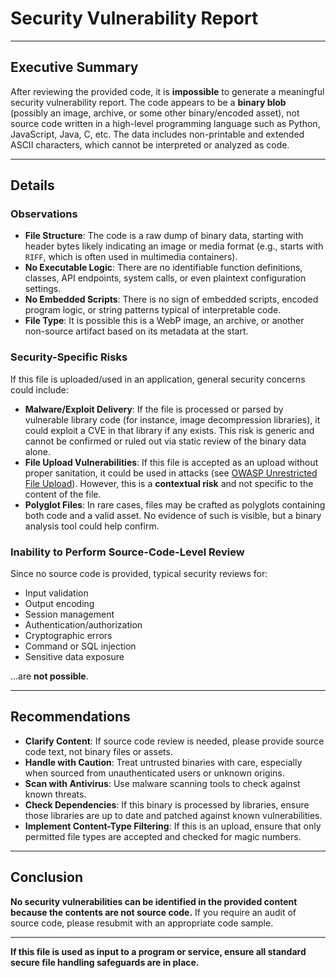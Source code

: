 # Security Vulnerability Report

---

## Executive Summary

After reviewing the provided code, it is **impossible** to generate a meaningful security vulnerability report. The code appears to be a **binary blob** (possibly an image, archive, or some other binary/encoded asset), not source code written in a high-level programming language such as Python, JavaScript, Java, C, etc. The data includes non-printable and extended ASCII characters, which cannot be interpreted or analyzed as code.

---

## Details

### Observations

- **File Structure**: The code is a raw dump of binary data, starting with header bytes likely indicating an image or media format (e.g., starts with `RIFF`, which is often used in multimedia containers).
- **No Executable Logic**: There are no identifiable function definitions, classes, API endpoints, system calls, or even plaintext configuration settings.
- **No Embedded Scripts**: There is no sign of embedded scripts, encoded program logic, or string patterns typical of interpretable code.
- **File Type**: It is possible this is a WebP image, an archive, or another non-source artifact based on its metadata at the start.

### Security-Specific Risks

If this file is uploaded/used in an application, general security concerns could include:

- **Malware/Exploit Delivery**: If the file is processed or parsed by vulnerable library code (for instance, image decompression libraries), it could exploit a CVE in that library if any exists. This risk is generic and cannot be confirmed or ruled out via static review of the binary data alone.
- **File Upload Vulnerabilities**: If this file is accepted as an upload without proper sanitation, it could be used in attacks (see [OWASP Unrestricted File Upload](https://owasp.org/www-community/vulnerabilities/Unrestricted_File_Upload)). However, this is a **contextual risk** and not specific to the content of the file.
- **Polyglot Files**: In rare cases, files may be crafted as polyglots containing both code and a valid asset. No evidence of such is visible, but a binary analysis tool could help confirm.

### Inability to Perform Source-Code-Level Review

Since no source code is provided, typical security reviews for:

- Input validation
- Output encoding
- Session management
- Authentication/authorization
- Cryptographic errors
- Command or SQL injection
- Sensitive data exposure

...are **not possible**.

---

## Recommendations

- **Clarify Content**: If source code review is needed, please provide source code text, not binary files or assets.
- **Handle with Caution**: Treat untrusted binaries with care, especially when sourced from unauthenticated users or unknown origins.
- **Scan with Antivirus**: Use malware scanning tools to check against known threats.
- **Check Dependencies**: If this binary is processed by libraries, ensure those libraries are up to date and patched against known vulnerabilities.
- **Implement Content-Type Filtering**: If this is an upload, ensure that only permitted file types are accepted and checked for magic numbers.

---

## Conclusion

**No security vulnerabilities can be identified in the provided content because the contents are not source code.** If you require an audit of source code, please resubmit with an appropriate code sample.

---

**If this file is used as input to a program or service, ensure all standard secure file handling safeguards are in place.**